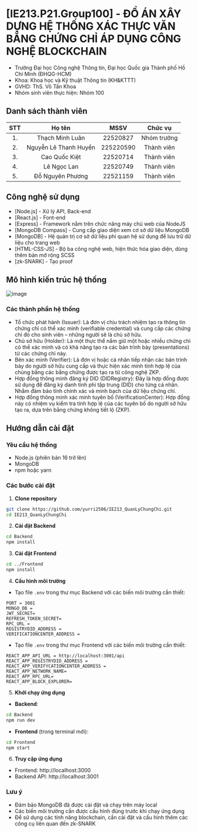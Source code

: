 # [IE213.P21.Group100] - ĐỒ ÁN XÂY DỰNG HỆ THỐNG XÁC THỰC VĂN BẰNG CHỨNG CHỈ ÁP DỤNG CÔNG NGHỆ BLOCKCHAIN

- Trường Đại học Công nghệ Thông tin, Đại học Quốc gia Thành phố Hồ Chí Minh (ĐHQG-HCM)
- Khoa: Khoa học và Kỹ thuật Thông tin (KH&KTTT)
- GVHD: ThS. Võ Tấn Khoa
- Nhóm sinh viên thực hiện: Nhóm 100

## Danh sách thành viên

| STT |        Họ tên         |   MSSV    |   Chức vụ   |
| :-: | :-------------------: | :-------: | :---------: |
| 1.  |    Thạch Minh Luân    | 22520827  | Nhóm trưởng |
| 2.  | Nguyễn Lê Thanh Huyền | 225220590 | Thành viên  |
| 3.  |     Cao Quốc Kiệt     | 22520714  | Thành viên  |
| 4.  |      Lê Ngọc Lan      | 22520749  | Thành viên  |
| 5.  |   Đỗ Nguyên Phương    | 22521159  | Thành viên  |

## Công nghệ sử dụng

- [Node.js] - Xử lý API, Back-end
- [React.js] - Font-end
- [Express] - Framework nằm trên chức năng máy chủ web của NodeJS
- [MongoDB Compass] - Cung cấp giao diện xem cơ sở dữ liệu MongoDB
- [MongoDB] - Hệ quản trị cơ sở dữ liệu phi quan hệ sử dụng để lưu trữ dữ liệu cho trang web
- [HTML-CSS-JS] - Bộ ba công nghệ web, hiện thức hóa giao diện, dùng thêm bản mở rộng SCSS
- [zk-SNARK] - Tạo proof

## Mô hình kiến trúc hệ thống

![image](https://github.com/user-attachments/assets/67bd460f-e246-4eeb-979a-d009cef9df8f)

### Các thành phần hệ thống

-	Tổ chức phát hành (Issuer): Là đơn vị chịu trách nhiệm tạo ra thông tin chứng chỉ có thể xác minh (verifiable credential) và cung cấp các chứng chỉ đó cho sinh viên – những người sẽ là chủ sở hữu.
-	Chủ sở hữu (Holder): Là một thực thể nắm giữ một hoặc nhiều chứng chỉ có thể xác minh và có khả năng tạo ra các bản trình bày (presentations) từ các chứng chỉ này.
-	Bên xác minh (Verifier): Là đơn vị hoặc cá nhân tiếp nhận các bản trình bày do người sở hữu cung cấp và thực hiện xác minh tính hợp lệ của chúng bằng các bằng chứng được tạo ra từ công nghệ ZKP.
-	Hợp đồng thông minh đăng ký DID (DIDRegistry): Đây là hợp đồng được sử dụng để đăng ký danh tính phi tập trung (DID) cho từng cá nhân. Nhằm đảm bảo tính chính xác và minh bạch của dữ liệu chứng chỉ.
-	Hợp đồng thông minh xác minh tuyên bố (VerificationCenter): Hợp đồng này có nhiệm vụ kiểm tra tính hợp lệ của các tuyên bố do người sở hữu tạo ra, dựa trên bằng chứng không tiết lộ (ZKP).


## Hướng dẫn cài đặt

### Yêu cầu hệ thống

- Node.js (phiên bản 16 trở lên)
- MongoDB
- npm hoặc yarn

### Các bước cài đặt

1. **Clone repository**

```bash
git clone https://github.com/yurri2506/IE213_QuanLyChungChi.git
cd IE213_QuanLyChungChi
```

2. **Cài đặt Backend**

```bash
cd Backend
npm install
```

3. **Cài đặt Frontend**

```bash
cd ../Frontend
npm install
```

4. **Cấu hình môi trường**

- Tạo file `.env` trong thư mục Backend với các biến môi trường cần thiết:

```
PORT = 3001
MONGO_DB = 
JWT_SECRET=
REFRESH_TOKEN_SECRET=
RPC_URL = 
REGISTRYDID_ADDRESS = 
VERIFICATIONCENTER_ADDRESS = 
```

- Tạo file `.env` trong thư mục Frontend với các biến môi trường cần thiết:

```
REACT_APP_API_URL = http://localhost:3001/api
REACT_APP_REGISTRYDID_ADDRESS = 
REACT_APP_VERIFYCATIONCENTER_ADDRESS = 
REACT_APP_NETWORK_NAME=
REACT_APP_RPC_URL=
REACT_APP_BLOCK_EXPLORER=
```

5. **Khởi chạy ứng dụng**

- **Backend**:

```bash
cd Backend
npm run dev
```

- **Frontend** (trong terminal mới):

```bash
cd Frontend
npm start
```

6. **Truy cập ứng dụng**

- Frontend: http://localhost:3000
- Backend API: http://localhost:3001

### Lưu ý

- Đảm bảo MongoDB đã được cài đặt và chạy trên máy local
- Các biến môi trường cần được cấu hình đúng trước khi chạy ứng dụng
- Để sử dụng các tính năng blockchain, cần cài đặt và cấu hình thêm các công cụ liên quan đến zk-SNARK
